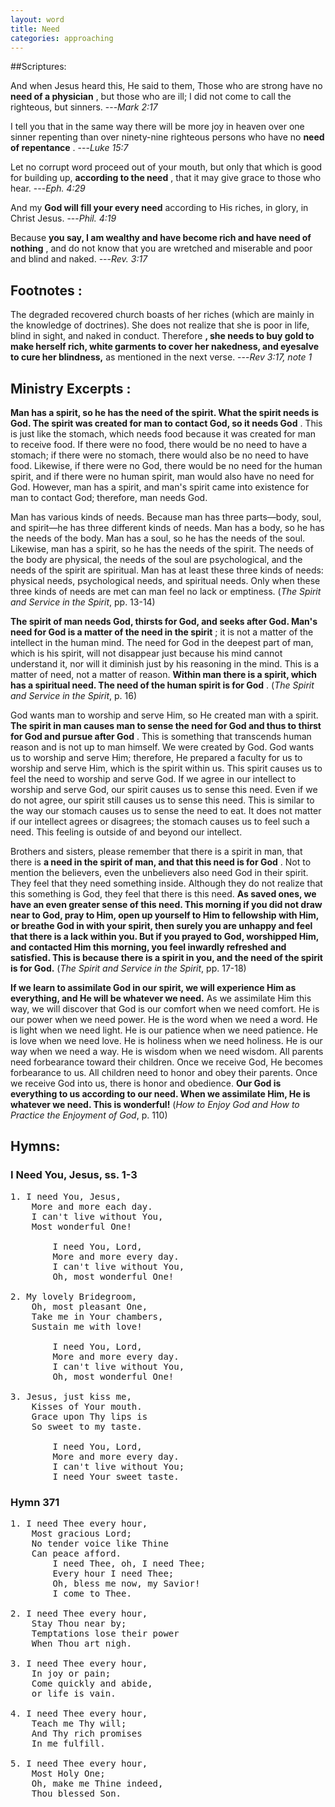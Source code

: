 ```yaml
---
layout: word
title: Need
categories: approaching
---
```


##Scriptures:

And when Jesus heard this, He said to them, Those who are strong have no **need of a physician** , but those who are ill; I did not come to call the righteous, but sinners.
---_Mark 2:17_

I tell you that in the same way there will be more joy in heaven over one sinner repenting than over ninety-nine righteous persons who have no **need of repentance** .
---_Luke 15:7_ 

Let no corrupt word proceed out of your mouth, but only that which is good for building up, **according to the need** , that it may give grace to those who hear.
---_Eph. 4:29_ 

And my **God will fill your every need** according to His riches, in glory, in Christ Jesus.
---_Phil. 4:19_ 

Because **you say, I am wealthy and have become rich and have need of nothing** , and do not know that you are wretched and miserable and poor and blind and naked.
---_Rev. 3:17_ 

## Footnotes :

The degraded recovered church boasts of her riches (which are mainly in the knowledge of doctrines). She does not realize that she is poor in life, blind in sight, and naked in conduct. Therefore **, she needs to buy gold to make herself rich, white garments to cover her nakedness, and eyesalve to cure her blindness,** as mentioned in the next verse.
---_Rev 3:17, note 1_ 

## Ministry Excerpts :

**Man has a spirit, so he has the need of the spirit. What the spirit needs is God. The spirit was created for man to contact God, so it needs God** . This is just like the stomach, which needs food because it was created for man to receive food. If there were no food, there would be no need to have a stomach; if there were no stomach, there would also be no need to have food. Likewise, if there were no God, there would be no need for the human spirit, and if there were no human spirit, man would also have no need for God. However, man has a spirit, and man's spirit came into existence for man to contact God; therefore, man needs God.

Man has various kinds of needs. Because man has three parts—body, soul, and spirit—he has three different kinds of needs. Man has a body, so he has the needs of the body. Man has a soul, so he has the needs of the soul. Likewise, man has a spirit, so he has the needs of the spirit. The needs of the body are physical, the needs of the soul are psychological, and the needs of the spirit are spiritual. Man has at least these three kinds of needs: physical needs, psychological needs, and spiritual needs. Only when these three kinds of needs are met can man feel no lack or emptiness. (_The Spirit and Service in the Spirit_, pp. 13-14)

**The spirit of man needs God, thirsts for God, and seeks after God. Man's need for God is a matter of the need in the spirit** ; it is not a matter of the intellect in the human mind. The need for God in the deepest part of man, which is his spirit, will not disappear just because his mind cannot understand it, nor will it diminish just by his reasoning in the mind. This is a matter of need, not a matter of reason. **Within man there is a spirit, which has a spiritual need. The need of the human spirit is for God** . (_The Spirit and Service in the Spirit_, p. 16)

God wants man to worship and serve Him, so He created man with a spirit. **The spirit in man causes man to sense the need for God and thus to thirst for God and pursue after God** . This is something that transcends human reason and is not up to man himself. We were created by God. God wants us to worship and serve Him; therefore, He prepared a faculty for us to worship and serve Him, which is the spirit within us. This spirit causes us to feel the need to worship and serve God. If we agree in our intellect to worship and serve God, our spirit causes us to sense this need. Even if we do not agree, our spirit still causes us to sense this need. This is similar to the way our stomach causes us to sense the need to eat. It does not matter if our intellect agrees or disagrees; the stomach causes us to feel such a need. This feeling is outside of and beyond our intellect.

Brothers and sisters, please remember that there is a spirit in man, that there is **a need in the spirit of man, and that this need is for God** . Not to mention the believers, even the unbelievers also need God in their spirit. They feel that they need something inside. Although they do not realize that this something is God, they feel that there is this need. **As saved ones, we have an even greater sense of this need. This morning if you did not draw near to God, pray to Him, open up yourself to Him to fellowship with Him, or breathe God in with your spirit, then surely you are unhappy and feel that there is a lack within you. But if you prayed to God, worshipped Him, and contacted Him this morning, you feel inwardly refreshed and satisfied. This is because there is a spirit in you, and the need of the spirit is for God.** (_The Spirit and Service in the Spirit_, pp. 17-18)

**If we learn to assimilate God in our spirit, we will experience Him as everything, and He will be whatever we need.** As we assimilate Him this way, we will discover that God is our comfort when we need comfort. He is our power when we need power. He is the word when we need a word. He is light when we need light. He is our patience when we need patience. He is love when we need love. He is holiness when we need holiness. He is our way when we need a way. He is wisdom when we need wisdom. All parents need forbearance toward their children. Once we receive God, He becomes forbearance to us. All children need to honor and obey their parents. Once we receive God into us, there is honor and obedience. **Our God is everything to us according to our need. When we assimilate Him, He is whatever we need. This is wonderful!** (_How to Enjoy God and How to Practice the Enjoyment of God_, p. 110)

## Hymns:

### I Need You, Jesus, ss. 1-3
<pre>
1. I need You, Jesus,  
    More and more each day.  
    I can't live without You,  
    Most wonderful One!

        I need You, Lord,  
        More and more every day.  
        I can't live without You,  
        Oh, most wonderful One!

2. My lovely Bridegroom,  
    Oh, most pleasant One,  
    Take me in Your chambers,  
    Sustain me with love!

        I need You, Lord,  
        More and more every day.  
        I can't live without You,  
        Oh, most wonderful One!

3. Jesus, just kiss me,  
    Kisses of Your mouth.  
    Grace upon Thy lips is  
    So sweet to my taste.

        I need You, Lord,  
        More and more every day.  
        I can't live without You;  
        I need Your sweet taste.
</pre>

### Hymn 371
<pre>
1. I need Thee every hour,
    Most gracious Lord;
    No tender voice like Thine
    Can peace afford.
        I need Thee, oh, I need Thee;
        Every hour I need Thee;
        Oh, bless me now, my Savior!
        I come to Thee.

2. I need Thee every hour,
    Stay Thou near by;
    Temptations lose their power
    When Thou art nigh.

3. I need Thee every hour,
    In joy or pain;
    Come quickly and abide,
    or life is vain.

4. I need Thee every hour,
    Teach me Thy will;
    And Thy rich promises
    In me fulfill.

5. I need Thee every hour,
    Most Holy One;
    Oh, make me Thine indeed,
    Thou blessed Son.
</pre>
